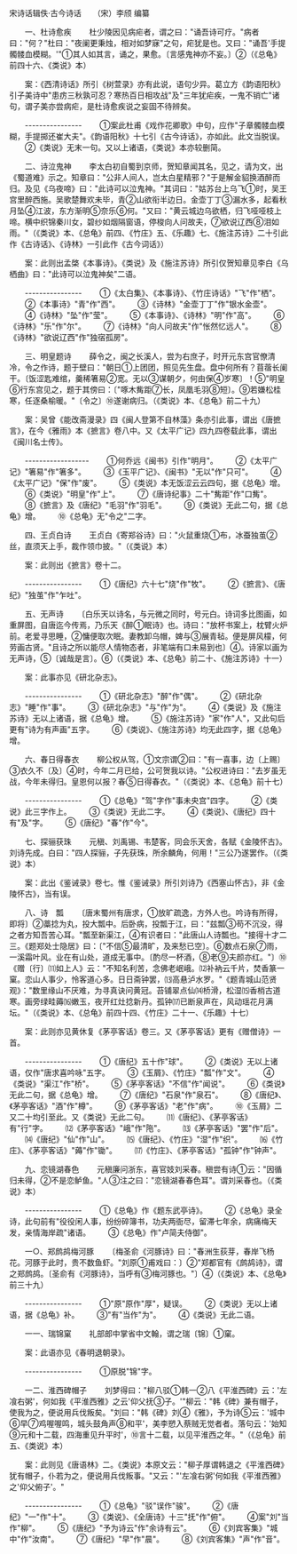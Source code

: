<!-- { "loadSidebar": true } -->
宋诗话辑佚·古今诗话　　（宋）李颀 编纂


　　一、杜诗愈疾 
　　杜少陵因见病疟者，谓之曰："诵吾诗可疗。"病者曰："何？"杜曰："夜阑更秉烛，相对如梦寐"之句，疟犹是也。又曰："诵吾'手提髑髅血模糊。'"①其人如其言，诵之，果愈。〔言感鬼神亦不妄。〕②（《总龟》前四十六、《类说》本） 

　　案：《西清诗话》所引《树萱录》亦有此说，语句少异。葛立方《韵语阳秋》引子美诗中"患疠三秋孰可忍？寒热百日相攻战"及"三年犹疟疾，一鬼不销亡"诸句，谓子美亦尝病疟，是杜诗愈疾说之妄固不待辨矣。 

　　---------------- 
　　①案此杜甫《戏作花卿歌》中句，应作"子章髑髅血模糊，手提掷还崔大夫"。《韵语阳秋》十七引《古今诗话》，亦如此。此文当脱误。 
　　②《类说》无末一句。又以上诸语，《类说》本亦较删简。 

　　二、诗泣鬼神 
　　李太白初自蜀到京师，贺知章闻其名，见之，请为文，出《蜀道难》示之。知章曰："公非人间人，岂太白星精邪？"于是解金貂换酒醉而归。及见《乌夜啼》曰："此诗可以泣鬼神。"其词曰："姑苏台上乌飞①时，吴王宫里醉西施。吴歌楚舞欢未毕，青②山欲衔半边日。金壶丁丁③漏水多，起看秋月坠④江波，东方渐明⑤奈乐⑥何。"又曰："黄云城边乌欲栖，归飞哑哑枝上啼。横中织锦秦川女，碧纱如烟隔窗语，停梭向人问故夫，⑦欲说辽西⑧泪如雨。"（《类说》本、《总龟》前四、《竹庄》五、《乐趣》七、《施注苏诗》二十引此作《古诗话》、《诗林》一引此作《古今词话》） 

　　案：此则出孟棨《本事诗》。《类说》及《施注苏诗》所引仅贺知章见李白《乌栖曲》曰："此诗可以泣鬼神矣"二语。 

　　---------------- 
　　①《太白集》、《本事诗》、《竹庄诗话》"飞"作"栖"。 
　　②《本事诗》"青"作"西"。 
　　③《诗林》"金壶丁丁"作"银水金壶"。 
　　④《诗林》"坠"作"莹"。 
　　⑤《本事诗》、《诗林》"明"作"高"。 
　　⑥《诗林》"乐"作"尔"。 
　　⑦《诗林》"向人问故夫"作"怅然忆远人"。 
　　⑧《诗林》"欲说辽西"作"独宿孤房"。 

　　三、明皇题诗 
　　薛令之，闽之长溪人，尝为右庶子，时开元东宫官僚清冷，令之作诗，题于壁曰："朝日①上团团，照见先生盘。盘中何所有？苜蓿长阑干。〔饭涩匙难绾，羹稀箸易②宽。无以③谋朝夕，何由保④岁寒〕！⑤"明皇⑥行东宫见之，题于其傍曰：〔"啄木觜距⑦长，凤凰毛羽⑧短〕。⑨若嫌松桂寒，任逐桑榆暖。"〔令之〕⑩遂谢病归。（《类说》本、《总龟》前二十九） 

　　案：吴曾《能改斋漫录》四《闽人登第不自林藻》条亦引此事，谓出《唐摭言》，在今《雅雨》本《摭言》卷八中。又《太平广记》四九四卷载此事，谓出《闽川名士传》。 

　　------------------ 
　　①何乔远《闽书》引作"明月"。 
　　②《太平广记》"箸易"作"箸多"。 
　　③《玉平广记》、《闽书》"无以"作"只可"。 
　　④《太平广记》"保"作"废"。 
　　⑤《类说》本无饭涩云云四句，据《总龟》增。 
　　⑥《类说》"明皇"作"上"。 
　　⑦《唐诗纪事》二十"觜距"作"口觜"。 
　　⑧《摭言》及《唐纪》"毛羽"作"羽毛"。 
　　⑨《类说》无此二句，据《总龟》增。 
　　⑩《总龟》无"令之"二字。 

　　四、王贞白诗 
　　王贞白《寄郑谷诗》曰："火鼠重烧①布，冰蚕独茧②丝，直须天上手，裁作领巾披。"（《类说》本） 

　　案：此则出《摭言》卷十二。 

　　---------------- 
　　①《唐纪》六十七"烧"作"牧"。 
　　②《摭言》、《唐纪》"独茧"作"乍吐"。 

　　五、无声诗 
　　〔白乐天以诗名，与元微之同时，号元白。诗词多比图画，如重屏图，自唐迄今传焉，乃乐天《醉①眠诗》也。诗曰："放杯书案上，枕臂火炉前。老爱寻思睡，②慵便取次眠。妻教卸乌帽，婢与③展青毡。便是屏风檬，何劳画古贤。"且诗之所以能尽人情物态者，非笔端有口未易到也〕④。诗家以画为无声诗，⑤〔诚哉是言〕。⑥（《类说》本、《总龟》前二十、《施注苏诗》十一） 

　　案：此事亦见《研北杂志》。 

　　---------------- 
　　①《研北杂志》"醉"作"偶"。 
　　②《研北杂志》"睡"作"事"。 
　　③《研北杂志》"与"作"为"。 
　　④《类说》及《施注苏诗》无以上诸语，据《总龟》增。 
　　⑤《施注苏诗》"家"作"人"，又此句后更有"诗为有声画"五字。 
　　⑥《类说》、《施注苏诗》均无此四字，据《总龟》增。 

　　六、春日得春衣 
　　柳公权从驾，①文宗谓②曰："有一喜事，边〔上赐〕③衣久不〔及〕④时，今年二月已给，公可贺我以诗。"公权进诗曰："去岁虽无战，今年未得归。皇恩何以报？春⑤日得春衣。"（《类说》本、《总龟》前十七） 

　　---------------- 
　　①《总龟》"驾"字作"事未央宫"四字。 
　　②《类说》此三字作上。 
　　③《类说》无此二字。 
　　④《类说》、《唐纪》四十有"及"字。 
　　⑤《唐纪》"春"作"今"。 

　　七、探骊获珠 
　　元稹、刘禹锡、韦楚客，同会乐天舍，各赋《金陵怀古》。刘诗先成。白曰："四人探骊，子先获珠，所余麟角，何用！"三公乃遂罢作。（《类说》本） 

　　案：此出《鉴诫录》卷七。惟《鉴诫录》所引刘诗乃《西塞山怀古》，非《金陵怀古》，当有误。 

　　八、诗　瓢 
　　〔唐末蜀州有唐求，①放旷疏逸，方外人也。吟诗有所得，即将〕②藁捻为丸，投大瓢中。后卧病，投瓢于江，曰："兹瓢③苟不沉没，得之者方知吾苦心耳。"瓢至新渠江，④有识者曰："此唐山人诗瓢也。"接得十才二三。《题郑处士隐居》曰：〔"不信⑤最清旷，及来愁已空〕。⑥数点石泉⑦雨，一溪霜叶风。业在有山处，道成无事中。〔酌尽一杯酒，⑧老⑨夫颜亦红。"〕⑩《赠〔行〕⑾如上人》云："不知名利苦，念佛老岷峨。⑿补衲云千片，焚香篆一窠。恋山人事少，怜客道心多。日日斋钟罢，⒀高悬泸水罗。"《题青城山范贤观》："数里缘山不厌难，为寻真诀问黄冠。苔铺翠点仙⒁桥滑，松湿⒂香梢古道寒。画旁绿畦薅⒃嫩玉，夜开红灶捻新丹。孤钟⒄已断泉声在，风动瑶花月满坛。"（《类说》本、《总龟》前四十四、《竹庄》二十一、《乐趣》十七） 

　　案：此则亦见黄休复《茅亭客话》卷三。又《茅亭客话》更有《赠僧诗》一首。 

　　---------------- 
　　①《唐纪》五十作"球"。 
　　②《类说》无以上诸语，仅作"唐求喜吟咏"五字。 
　　③《玉屑》、《竹庄》"瓢"作"文"。 
　　④《类说》"渠江"作"桥"。 
　　⑤《茅亭客话》"不信"作"闻说"。 
　　⑥《类说》无此二句，据《总龟》增。 
　　⑦《唐纪》"石泉"作"泉石"。 
　　⑧《唐纪》、《茅亭客话》"酒"作"樽"。 
　　⑨《茅亭客话》"老"作"病"。 
　　⑩《玉屑》二又二十均引至此。又《类说》无此二句。 
　　⑾《唐纪》、《茅亭客话》有"行"字。 
　　⑿《茅亭客话》"峨"作"陁"。 
　　⒀《茅亭客话》"罢"作"后"。 
　　⒁《唐纪》"仙"作"山"。 
　　⒂《唐纪》、《竹庄》"湿"作"织"。 
　　⒃《竹庄》、《茅亭客话》"薅"作"锄"。 
　　⒄《竹庄》、《茅亭客话》"孤钟"作"钟声"。 

　　九、恋镜湖春色 
　　元稹廉问浙东，喜官妓刘采春。稹尝有诗①云："因循归未得，②不是恋鲈鱼。"人③注之曰："恋镜湖春春色耳"。谓刘采春也。（《类说》本） 

　　---------------- 
　　①《总龟》作《题东武亭诗》。 
　　②《总龟》录全诗，此句前有"役役闲人事，纷纷碎簿书，功夫两衙尽，留滞七年余，病痛梅天发，亲情海岸疏"诸语。 
　　③《总龟》作"卢简夫侍御"。 

　　一○、郑鹧鸪梅河豚 
　　〔梅圣俞《河豚诗》曰："春洲生荻芽，春岸飞杨花。河豚于此时，贵不数鱼虾。"刘原①甫戏曰：〕②"郑都官有《鹧鸪诗》，谓之郑鹧鸪。〔圣俞有《河豚诗》，当呼有③梅河豚也。"〕④（《类说》本、《总龟》前三十九） 

　　---------------- 
　　①"原"原作"厚"，疑误。 
　　②《类说》无以上诸语，据《总龟》补。 
　　③"有"当作"为"。 
　　④《类说》无此二语。 

　　一一、瑞锦窠 
　　礼部郎中掌省中文翰，谓之瑞〔锦〕①窠。 

　　案：此语亦见《春明退朝录》。 

　　---------------- 
　　①原脱"锦"字。 

　　一二、淮西碑帽子 
　　刘梦得曰："柳八驳①韩一②八《平淮西碑》云：'左飡右粥'，何如我《平淮西雅》之云'仰父抚③子。'"柳云："韩《碑》兼有帽子，使我为之，便说用兵伐叛矣。"刘曰："韩《碑》刘④《雅》，予为诗⑤云：'城中⑥早⑦鸡喔喔鸣，城头鼓角声⑧和平'，美李愬入蔡贼无觉者者。落句云：'始知⑨元和十二载，四海重见升平时'，⑩言十二载，以见平淮西之年。"（《总龟》前五、《类说》本） 

　　案：此则见《唐语林》二。《类说》本原文云："柳子厚谓韩退之《平淮西碑》犹有帽子，仆若为之，便说用兵伐叛事。"又云："'左飡右粥'何如我《平淮西雅》之'仰父俯子'。" 

　　---------------- 
　　①《总龟》"驳"误作"骏"。 
　　②《唐纪》"一"作"十"。 
　　③《类说》、《全唐诗》十三"抚"作"俯"。 
　　④案"刘"当作"柳"。 
　　⑤《唐纪》"予为诗云"作"余诗有云"。 
　　⑥《刘宾客集》"城中"作"汝南"。 
　　⑦《唐纪》"早"作"晨"。 
　　⑧《刘宾客集》"声"作"音"。 
